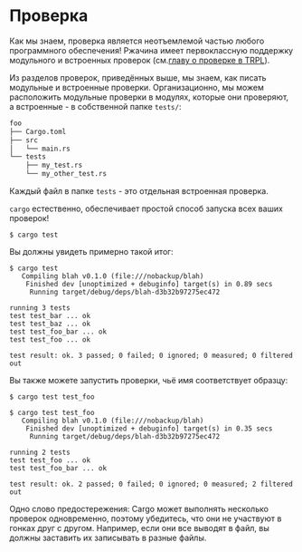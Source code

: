 # Проверка

Как мы знаем, проверка является неотъемлемой частью любого программного обеспечения! Ржачина имеет первоклассную поддержку модульного и встроенных проверок (см.[главу о проверке в TRPL](https://doc.rust-lang.org/book/ch11-00-testing.html)).

Из разделов проверок, приведённых выше, мы знаем, как писать модульные и встроенные проверки. Организационно, мы можем расположить модульные проверки в модулях, которые они проверяют, а встроенные - в собственной папке `tests/`:

```txt
foo
├── Cargo.toml
├── src
│   └── main.rs
└── tests
    ├── my_test.rs
    └── my_other_test.rs
```

Каждый файл в папке `tests` - это отдельная встроенная проверка.

`cargo`  естественно, обеспечивает простой способ запуска всех ваших проверок!

```shell
$ cargo test
```

Вы должны увидеть примерно такой итог:

```shell
$ cargo test
   Compiling blah v0.1.0 (file:///nobackup/blah)
    Finished dev [unoptimized + debuginfo] target(s) in 0.89 secs
     Running target/debug/deps/blah-d3b32b97275ec472

running 3 tests
test test_bar ... ok
test test_baz ... ok
test test_foo_bar ... ok
test test_foo ... ok

test result: ok. 3 passed; 0 failed; 0 ignored; 0 measured; 0 filtered out
```

Вы также можете запустить проверки, чьё имя соответствует образцу:

```shell
$ cargo test test_foo
```

```shell
$ cargo test test_foo
   Compiling blah v0.1.0 (file:///nobackup/blah)
    Finished dev [unoptimized + debuginfo] target(s) in 0.35 secs
     Running target/debug/deps/blah-d3b32b97275ec472

running 2 tests
test test_foo ... ok
test test_foo_bar ... ok

test result: ok. 2 passed; 0 failed; 0 ignored; 0 measured; 2 filtered out
```

Одно слово предостережения: Cargo может выполнять несколько проверок одновременно, поэтому убедитесь, что они не участвуют в гонках друг с другом. Например, если они все выводят в файл, вы должны заставить их записывать в разные файлы.

